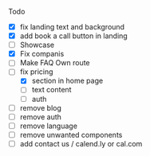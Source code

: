 Todo

- [x] fix landing text and background
- [x] add book a call button in landing
- [ ] Showcase
- [x] Fix companis
- [ ] Make FAQ Own route
- [ ] fix pricing
  - [x] section in home page
  - [ ] text content
  - [ ] auth
- [ ] remove blog
- [ ] remove auth
- [ ] remove language
- [ ] remove unwanted components
- [ ] add contact us / calend.ly or cal.com
